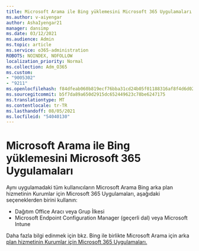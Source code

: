 ```yaml
---
title: Microsoft Arama ile Bing yüklemesini Microsoft 365 Uygulamaları
ms.author: v-aiyengar
author: AshaIyengar21
manager: dansimp
ms.date: 03/12/2021
ms.audience: Admin
ms.topic: article
ms.service: o365-administration
ROBOTS: NOINDEX, NOFOLLOW
localization_priority: Normal
ms.collection: Adm_O365
ms.custom:
- "9005302"
- "9211"
ms.openlocfilehash: f84dfeab060b819ecf76bba31cd24b05f01188316af8f4d6d02e205f8dd18b97
ms.sourcegitcommit: b5f7da89a650d2915dc652449623c78be6247175
ms.translationtype: MT
ms.contentlocale: tr-TR
ms.lasthandoff: 08/05/2021
ms.locfileid: "54040130"
---
```

# <a name="prevent-microsoft-search-in-bing-from-installing-with-microsoft-365-apps"></a>Microsoft Arama ile Bing yüklemesini Microsoft 365 Uygulamaları

Aynı uygulamadaki tüm kullanıcıların Microsoft Arama Bing arka plan hizmetinin Kurumlar için Microsoft 365 Uygulamaları, aşağıdaki seçeneklerden birini kullanın:

- Dağıtım Office Aracı veya Grup İlkesi
- Microsoft Endpoint Configuration Manager (geçerli dal) veya Microsoft Intune

Daha fazla bilgi edinmek için bkz. Bing ile birlikte Microsoft Arama için arka [plan hizmetinin Kurumlar için Microsoft 365 Uygulamaları.](https://go.microsoft.com/fwlink/?linkid=2151946)

